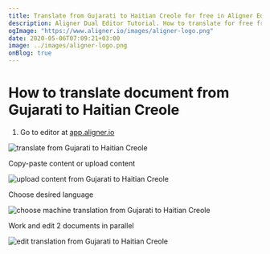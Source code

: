```yaml
---
title: Translate from Gujarati to Haitian Creole for free in Aligner Editor
description: Aligner Dual Editor Tutorial. How to translate for free from Gujarati to Haitian Creole. Aligner is multilingual document management platform. 
ogImage: "https://www.aligner.io/images/aligner-logo.png"
date: 2020-05-06T07:09:21+03:00
image: ../images/aligner-logo.png
onBlog: true
---
```


# How to translate document from Gujarati to Haitian Creole

1. Go to editor at [app.aligner.io](https://app.aligner.io "Aligner App web page")

![translate from Gujarati to Haitian Creole](../aligner-blank-editor.png "translate from Gujarati to Haitian Creole")

Copy-paste content or upload content

![upload content from Gujarati to Haitian Creole](../aligner-uploaded-document.png "upload content from Gujarati to Haitian Creole")

Choose desired language

![choose machine translation from Gujarati to Haitian Creole](../aligner-language-dropdown.png "choose machine translation from Gujarati to Haitian Creole")

Work and edit 2 documents in parallel

![edit translation from Gujarati to Haitian Creole](../aligner-double-sitded-editor.png "edit translation from Gujarati to Haitian Creole")

